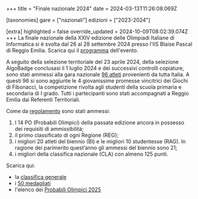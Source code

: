 +++
title = "Finale nazionale 2024"
date = 2024-03-13T11:26:08.069Z

[taxonomies]
gare = ["nazionali"]
edizioni = ["2023-2024"]

[extra]
highlighted = false
override_updated = 2024-10-09T08:02:39.074Z
+++
La finale nazionale della XXIV edizione delle Olimpiadi Italiane di Informatica si è svolta dal 26 al 28 settembre 2024 presso l'IIS Blaise Pascal di Reggio Emilia.  Scarica qui il [programma](/documents/programma_oii2024.pdf) dell'evento.

A seguito della selezione territoriale del 23 aprile 2024, della selezione
AlgoBadge conclusasi il 1 luglio 2024 e dei successivi controlli copiature, sono
stati ammessi alla gara nazionale [96 atleti](/results/Ammessi_OII_2024.xlsx)
provenienti da tutta Italia. A questi 96 si sono aggiunte le 4 giovanissime promesse vincitrici dei Giochi di Fibonacci, la competizione rivolta agli studenti della scuola primaria e secondaria di I grado. Tutti i partecipanti sono stati accompagnati a Reggio Emilia dai Referenti Territoriali.

<!-- more -->

Come da [regolamento](/regulations/RegolamentoNazionali2024.pdf) sono stati ammessi:

1. I 14 PO (Probabili Olimpici) della passata edizione ancora in possesso dei requisiti di ammissibilità;
2. il primo classificato di ogni Regione (REG);
3. i migliori 20 atleti del biennio (BI) e le migliori 10 studentesse (RAG). In ragione dei parimerito quest’anno gli ammessi del biennio sono 21;
4. i migliori della classifica nazionale (CLA) con almeno 125 punti.

Scarica qui:

- la [classifica generale](/results/Classifica_Generale_OII_2024.xlsx)
- i [50 medagliati](/results/Medagliati_2024.xlsx)
- l'elenco dei [Probabili Olimpici 2025](/results/PO_2025.xlsx)
